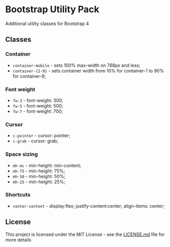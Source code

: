 # Bootstrap Utility Pack
Additional utility classes for Bootstrap 4

## Classes
### Container
* `container-mobile` - sets 100% max-width on 768px and less;
* `container-{1-9}` - sets container width from 10% for container-1 to 90% for container-9;
### Font weight
* `fw-3` - font-weight: 300;
* `fw-5` - font-weight: 500;
* `fw-7` - font-weight: 700;
### Cursor
* `c-pointer` - cursor: pointer;
* `c-grab` - cursor: grab;
### Space sizing
* `mh-mc` - min-height: min-content;
* `mh-75` - min-height: 75%;
* `mh-50` - min-height: 50%;
* `mh-25` - min-height: 25%;
### Shortcuts
* `center-content` - display:flex; justify-content:center; align-items: center;

## License

This project is licensed under the MIT License - see the [LICENSE.md](LICENSE.md) file for more details